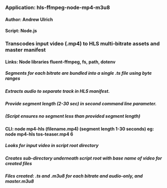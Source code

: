 






### Application: hls-ffmpeg-node-mp4-m3u8 

#### Author: Andrew Ulrich 

#### Script: Node.js 


### Transcodes input video (.mp4) to HLS multi-bitrate assets and master manifest 

#### Links: Node libraries fluent-ffmpeg, fs, path, dotenv

##### Segments for each bitrate are bundled into a single .ts file using byte ranges

#####  Extracts audio to separate track in HLS manifest.

#####  Provide segment length (2-30 sec) in second command line parameter.

#####  (Script ensures no segment less than provided segment length)

#### CLI:  node mp4-hls (filename.mp4) (segment length 1-30 seconds)   eg: node mp4-hls tos-teaser.mp4 6

##### Looks for input video in script root directory

##### Creates sub-directory underneath script root with base name of video for created files

##### Files created: .ts and .m3u8 for each bitrate and audio-only, and master.m3u8




